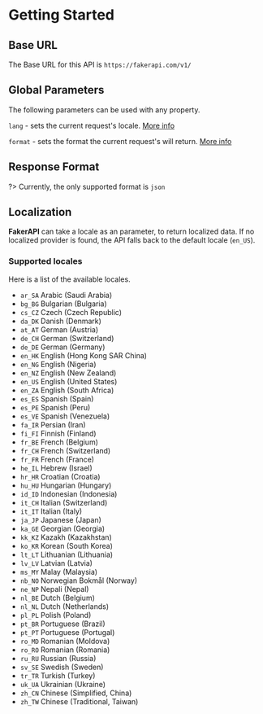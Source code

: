 # Getting Started

## Base URL

The Base URL for this API is `https://fakerapi.com/v1/`

## Global Parameters

The following parameters can be used with any property.

`lang` - sets the current request's locale. [More info](#localization)

`format` - sets the format the current request's will return. [More info](#response-format)

## Response Format

?> Currently, the only supported format is `json`

## Localization

**FakerAPI** can take a locale as an parameter, to return localized data. If no localized provider is found, the API falls back to the default locale (`en_US`).

### Supported locales

Here is a list of the available locales.

-   `ar_SA` Arabic (Saudi Arabia)
-   `bg_BG` Bulgarian (Bulgaria)
-   `cs_CZ` Czech (Czech Republic)
-   `da_DK` Danish (Denmark)
-   `at_AT` German (Austria)
-   `de_CH` German (Switzerland)
-   `de_DE` German (Germany)
-   `en_HK` English (Hong Kong SAR China)
-   `en_NG` English (Nigeria)
-   `en_NZ` English (New Zealand)
-   `en_US` English (United States)
-   `en_ZA` English (South Africa)
-   `es_ES` Spanish (Spain)
-   `es_PE` Spanish (Peru)
-   `es_VE` Spanish (Venezuela)
-   `fa_IR` Persian (Iran)
-   `fi_FI` Finnish (Finland)
-   `fr_BE` French (Belgium)
-   `fr_CH` French (Switzerland)
-   `fr_FR` French (France)
-   `he_IL` Hebrew (Israel)
-   `hr_HR` Croatian (Croatia)
-   `hu_HU` Hungarian (Hungary)
-   `id_ID` Indonesian (Indonesia)
-   `it_CH` Italian (Switzerland)
-   `it_IT` Italian (Italy)
-   `ja_JP` Japanese (Japan)
-   `ka_GE` Georgian (Georgia)
-   `kk_KZ` Kazakh (Kazakhstan)
-   `ko_KR` Korean (South Korea)
-   `lt_LT` Lithuanian (Lithuania)
-   `lv_LV` Latvian (Latvia)
-   `ms_MY` Malay (Malaysia)
-   `nb_NO` Norwegian Bokmål (Norway)
-   `ne_NP` Nepali (Nepal)
-   `nl_BE` Dutch (Belgium)
-   `nl_NL` Dutch (Netherlands)
-   `pl_PL` Polish (Poland)
-   `pt_BR` Portuguese (Brazil)
-   `pt_PT` Portuguese (Portugal)
-   `ro_MD` Romanian (Moldova)
-   `ro_RO` Romanian (Romania)
-   `ru_RU` Russian (Russia)
-   `sv_SE` Swedish (Sweden)
-   `tr_TR` Turkish (Turkey)
-   `uk_UA` Ukrainian (Ukraine)
-   `zh_CN` Chinese (Simplified, China)
-   `zh_TW` Chinese (Traditional, Taiwan)
